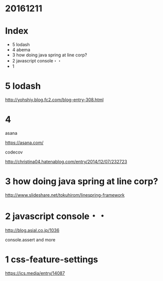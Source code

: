 # 20161211


# Index
- 5 lodash
- 4 abema
- 3 how doing java spring at line corp?
- 2 javascript console・・
- 1


# 5 lodash

http://yohshiy.blog.fc2.com/blog-entry-308.html


# 4 

asana

https://asana.com/

codecov

http://christina04.hatenablog.com/entry/2014/12/07/232723



# 3 how doing java spring at line corp?
http://www.slideshare.net/tokuhirom/linespring-framework


# 2 javascript console・・

http://blog.asial.co.jp/1036


console.assert and more


# 1 css-feature-settings

https://ics.media/entry/14087
